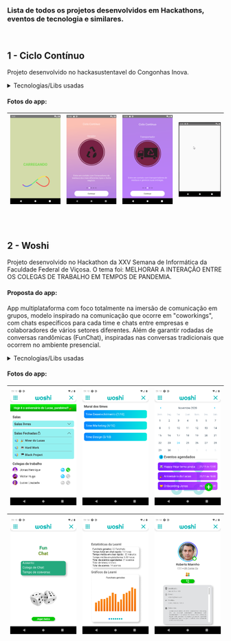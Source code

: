 ### Lista de todos os projetos desenvolvidos em Hackathons, eventos de tecnologia e similares.

<br/>

## 1 - Ciclo Contínuo
Projeto desenvolvido no hackasustentavel do Congonhas Inova.

<details>
  <summary>Tecnologias/Libs usadas</summary>
  
 - React-Native
 - JavaScript
 - lottie-react-native
 - async-storage
 - react-native-svg
 - redux
 - redux-persist
 - redux-thunk
 - react-native-linear-gradient
 - react-navigation stack

</details>

#### Fotos do app:
![](ciclocontinuo/demonstracao/Screenshot_0.png)  |  ![](ciclocontinuo/demonstracao/Screenshot_2.png) |  ![](ciclocontinuo/demonstracao/Screenshot_3.png)  |  ![](ciclocontinuo/demonstracao/demo.gif)  |
:---------------:|:----------------:|:-----------------:|:-----------------:|

<br/>
<br/>


## 2 - Woshi
Projeto desenvolvido no Hackathon da XXV Semana de Informática da Faculdade Federal de Viçosa. 
O tema foi: MELHORAR A INTERAÇÃO ENTRE OS COLEGAS DE TRABALHO EM TEMPOS DE PANDEMIA.

#### Proposta do app: 
App multiplataforma com foco totalmente na imersão de comunicação em grupos, modelo inspirado na comunicação que ocorre em "coworkings", com chats específicos para cada time e chats entre empresas e colaboradores de vários setores diferentes. Além de garantir rodadas de conversas randômicas (FunChat), inspiradas nas conversas tradicionais que ocorrem no ambiente presencial.


<details>
  <summary>Tecnologias/Libs usadas</summary>
  
 - React-Native
 - JavaScript
 - Expo
 - react-navigation drawer
 - react-navigation stack
 - react-native-calendars

</details>

#### Fotos do app:
![](woshi/screenshoots/Screenshot_1.png)  |  ![](woshi/screenshoots/Screenshot_2.png) |  ![](woshi/screenshoots/Screenshot_3.png)  | 
:---------------:|:----------------:|:-----------------:|

![](woshi/screenshoots/Screenshot_4.png)  |  ![](woshi/screenshoots/Screenshot_5.png) |  ![](woshi/screenshoots/Screenshot_6.png)  | 
:---------------:|:----------------:|:-----------------:|

<br/>
